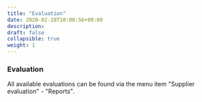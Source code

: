 ```yaml
---
title: "Evaluation"
date: 2020-02-28T10:08:56+09:00
description: 
draft: false
collapsible: true
weight: 1
---
```

### Evaluation

All available evaluations can be found via the menu item "Supplier evaluation" - "Reports".